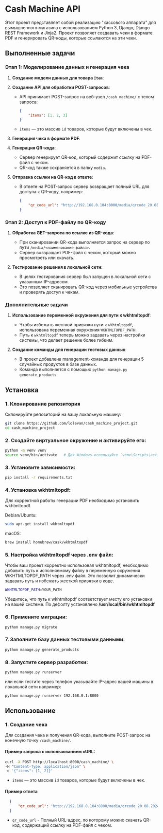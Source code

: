 # Cash Machine API

Этот проект представляет собой реализацию "кассового аппарата" для вымышленного магазина с использованием Python 3, Django, Django REST Framework и Jinja2. Проект позволяет создавать чеки в формате PDF и генерировать QR-коды, которые ссылаются на эти чеки.

## Выполненные задачи

### Этап 1: Моделирование данных и генерация чека

1. **Создание модели данных для товара `Item`**:

2. **Создание API для обработки POST-запросов**:
    - API принимает POST-запрос на веб-узел `/cash_machine/` с телом запроса:
      ```json
      {
          "items": [1, 2, 3]
      }
      ```
    - `items` — это массив `id` товаров, которые будут включены в чек.

3. **Генерация чека в формате PDF**:

4. **Генерация QR-кода**:
    - Сервер генерирует QR-код, который содержит ссылку на PDF-файл с чеком.
    - QR-код также сохраняется в папку `media`.

5. **Отправка ссылки на QR-код в ответе**:
    - В ответе на POST-запрос сервер возвращает полный URL для доступа к QR-коду, например:
      ```json
      {
          "qr_code_url": "http://192.168.0.104:8000/media/qrcode_20.08.2024_08-30.png"
      }
      ```

### Этап 2: Доступ к PDF-файлу по QR-коду

1. **Обработка GET-запроса по ссылке из QR-кода**:
    - При сканировании QR-кода выполняется запрос на сервер по пути `/media/<наименование файла>`.
    - Сервер возвращает PDF-файл с чеком, который можно просмотреть или скачать.

2. **Тестирование решения в локальной сети**:
    - В целях тестирования сервер был запущен в локальной сети с указанным IP-адресом.
    - Это позволяет сканировать QR-код через мобильные устройства и проверять доступ к чекам.

### Дополнительные задачи

1. **Использование переменной окружения для пути к wkhtmltopdf**:
    - Чтобы избежать жесткой привязки пути к `wkhtmltopdf`, использована переменная окружения `WKHTMLTOPDF_PATH`.
    - Путь к `wkhtmltopdf` теперь можно задавать через настройки системы, что делает решение более гибким.

2. **Создание команды для генерации тестовых данных**:
    - В проект добавлена management-команда для генерации 5 случайных продуктов в базе данных.
    - Команда выполняется с помощью `python manage.py generate_products`.

## Установка

### 1. Клонирование репозитория

Склонируйте репозиторий на вашу локальную машину:

```bash
git clone https://github.com/lolevan/cash_machine_project.git
cd cash_machine_project
```
### 2. Создайте виртуальное окружение и активируйте его:

```bash
python -m venv venv
source venv/bin/activate   # Для Windows используйте `venv\Scripts\activate`
```

### 3. Установите зависимости:

```bash
pip install -r requirements.txt
```
### 4. Установка wkhtmltopdf:
Для корректной работы генерации PDF необходимо установить wkhtmltopdf.

Debian/Ubuntu:
```bash
sudo apt-get install wkhtmltopdf
```
macOS:
```bash
brew install homebrew/cask/wkhtmltopdf
```

### 5. Настройка wkhtmltopdf через .env файл:
Чтобы ваш проект корректно использовал wkhtmltopdf, необходимо добавить путь к исполняемому файлу в переменную окружения WKHTMLTOPDF_PATH через .env файл. Это позволит динамически задавать путь и избежать жесткой привязки в коде.

```bash
WKHTMLTOPDF_PATH=YOUR_PATH
```
Убедитесь, что путь к wkhtmltopdf соответствует месту его установки на вашей системе.
По дефолту установлено **/usr/local/bin/wkhtmltopdf**

### 6. Примените миграции:

```bash
python manage.py migrate
```

### 7. Заполните базу данных тестовыми данными:

```bash
python manage.py generate_products
```

### 8. Запустите сервер разработки:

```bash
python manage.py runserver
```
или если тестите через телефон указывайте IP-адрес вашей машины в локальной сети
например:
```bash
python manage.py runserver 192.168.0.1:8000
```

## Использование

### 1. Создание чека

Для создания чека и получения QR-кода, выполните POST-запрос на конечную точку `/cash_machine/`.

#### Пример запроса с использованием cURL:

```bash
curl -X POST http://localhost:8000/cash_machine/ \
-H "Content-Type: application/json" \
-d '{"items": [1, 2]}'
```
- `items` — это массив `id` товаров, которые будут включены в чек.

#### Пример ответа

```json
  {
      "qr_code_url": "http://192.168.0.104:8000/media/qrcode_20.08.2024_08-30.png"
  }
  ```
- `qr_code_url` - Полный URL-адрес, по которому можно скачать QR-код, содержащий ссылку на PDF-файл с чеком.
